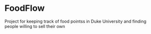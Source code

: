 FoodFlow
========

Project for keeping track of food pointss in Duke University and finding people willing to sell their own
